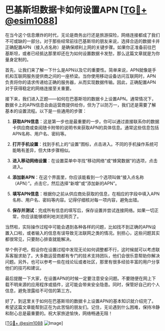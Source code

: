 # 巴基斯坦数据卡如何设置APN [[TG💪+ @esim1088](https://t.me/s/esim1088)]

在当今这个信息爆炸的时代，无论是商务出行还是旅游探险，网络连接都成了我们不可或缺的一部分。对于那些经常前往巴基斯坦的朋友来说，选择合适的数据卡并正确配置APN（接入点名称）是确保顺利上网的关键步骤。如果你正准备前往巴基斯坦，或者已经抵达那里却还在为如何设置数据卡发愁，那么这篇文章就是为你量身定制的。

首先，让我们来了解一下什么是APN以及它的重要性。简单来说，APN就像是手机和互联网服务提供商之间的一座桥梁。当你使用移动设备访问互联网时，APN负责将你的请求传递给正确的服务器，从而实现数据传输。因此，正确配置APN对于获得稳定的网络连接至关重要。

接下来，我们进入正题——如何在巴基斯坦的数据卡上设置APN。通常情况下，数据卡上的APN信息会由运营商提供给你，但为了以防万一，我们还是需要了解基本的设置流程。以下是一些通用的步骤：

1. **获取APN信息**：这是第一步也是最重要的一步。你可以通过直接联系你的数据卡供应商或查阅随卡附带的说明书来获取APN的具体信息。通常这些信息包括APN名称、用户名、密码等。

2. **打开手机设置**：找到手机上的“设置”图标，点击进入。不同的手机操作系统可能略有差异，但大体步骤相似。

3. **进入移动网络设置**：在设置菜单中寻找“移动网络”或“蜂窝数据”的选项，点击进入。

4. **添加新APN**：在这个界面里，你应该能看到一个选项叫做“接入点名称（APN）”。点击它，然后选择“新增”或“添加新的APN”。

5. **填写APN信息**：根据你之前从供应商处获取的信息，在相应的字段中填入APN名称、用户名、密码等内容。记得仔细核对每一项内容，避免出错。

6. **保存并测试**：完成所有信息的填写后，保存设置并尝试连接网络。如果一切正常，你应该能够顺利地浏览网页了。

当然啦，实际操作过程中可能会遇到各种各样的问题，比如找不到正确的APN设置入口啦，或者输入的信息有误导致无法联网之类的情况。别担心，这些问题其实都很常见，只要耐心排查就能解决。

举个例子吧，假设你在设置过程中发现无论如何调整都不行，这时候就可以考虑联系客服求助了。大多数运营商都有专门的技术支持团队，他们会很乐意帮助你解决问题。另外，也可以参考一些在线论坛或者社区，那里有很多经验丰富的用户分享他们的技巧和建议。

最后提醒一下大家，在设置APN的时候一定要注意安全问题。不要随便在网上下载不明来源的应用程序或插件，这可能会带来安全隐患。同时，保管好自己的个人信息，避免泄露给不可信的第三方。

好了，到这里关于如何在巴基斯坦的数据卡上设置APN的基本知识就介绍完了。希望这篇文章能帮到正在为此苦恼的朋友们。记住，无论遇到什么困难，保持冷静和耐心总是最重要的。祝大家旅途愉快，网络畅通无阻！

[[TG💪+ @esim1088](https://t.me/s/esim1088) ![Image](https://i.postimg.cc/4NQfJmqS/Snipaste-2025-05-13-00-14-12.png)]